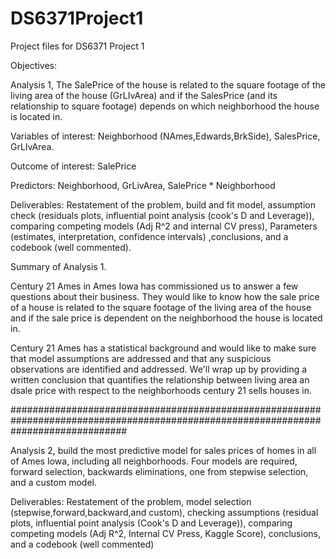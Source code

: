 # DS6371Project1
Project files for DS6371 Project 1


Objectives: 

Analysis 1, The SalePrice of the house is related to the square footage of the living area of the house (GrLIvArea) and if the SalesPrice (and its relationship to square footage) depends on which neighborhood the house is located in.

Variables of interest: Neighborhood (NAmes,Edwards,BrkSide), SalesPrice, GrLIvArea.

Outcome of interest: SalePrice

Predictors: Neighborhood, GrLivArea, SalePrice * Neighborhood

Deliverables: Restatement of the problem, build and fit model, assumption check (residuals plots, influential point analysis (cook's D and Leverage)), comparing competing models (Adj R^2 and internal CV press), Parameters (estimates, interpretation, confidence intervals) ,conclusions, and a codebook (well commented). 

Summary of Analysis 1.

Century 21 Ames in Ames Iowa has commissioned us to answer a few questions about their business.  They would like to know how the sale price of a house is related to the square footage of the living area of the house and if the sale price is dependent on the neighborhood the house is located in.  

Century 21 Ames has a statistical background and would like to make sure that model assumptions are addressed and that any suspicious observations are identified and addressed.  We'll wrap up by providing a written conclusion that quantifies the relationship between living area an dsale price with respect to the neighborhoods century 21 sells houses in.  

#####################################################################################################################################

Analysis 2, build the most predictive model for sales prices of homes in all of Ames Iowa, including all neighborhoods.  Four models are required, forward selection, backwards eliminations, one from stepwise selection, and a custom model.  

Deliverables: Restatement of the problem, model selection (stepwise,forward,backward,and custom), checking assumptions (residual plots, influential point analysis (Cook's D and Leverage)), comparing competing models (Adj R^2, Internal CV Press, Kaggle Score), conclusions, and a codebook (well commented)
